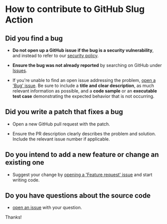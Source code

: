 # How to contribute to GitHub Slug Action

## Did you find a bug

* **Do not open up a GitHub issue if the bug is a security vulnerability**, and instead to refer to our [security policy][1].

* **Ensure the bug was not already reported** by searching on GitHub under [Issues][2].

* If you're unable to find an open issue addressing the problem, [open a 'Bug' issue][4].
Be sure to include a **title and clear description**, as much relevant information as possible, and a **code sample** or an **executable test case** demonstrating the expected behavior that is not occurring.

## Did you write a patch that fixes a bug

* Open a new GitHub pull request with the patch.

* Ensure the PR description clearly describes the problem and solution.
Include the relevant issue number if applicable.

## Do you intend to add a new feature or change an existing one

* Suggest your change by [opening a 'Feature request' issue][5] and start writing code.

## Do you have questions about the source code

* [open an issue][3] with your question.

Thanks!

[1]: https://github.com/AlexRogalskiy/github-action-json-fields/security/policy
[2]: https://github.com/AlexRogalskiy/github-action-json-fields/issues
[3]: https://github.com/AlexRogalskiy/github-action-json-fields/issues/new
[4]: https://github.com/AlexRogalskiy/github-action-json-fields/issues/new?assignees=&labels=bug&template=bug_report.md&title=
[5]: https://github.com/AlexRogalskiy/github-action-json-fields/issues/new?assignees=&labels=enhancement&template=feature_request.md&title=
